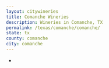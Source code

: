 ```yaml
---
layout: citywineries
title: Comanche Wineries
description: Wineries in Comanche, TX
permalink: /texas/comanche/comanche/
state: tx
county: comanche
city: comanche
---
```

-
